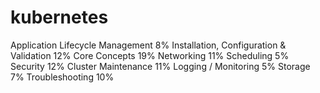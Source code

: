 # kubernetes

Application Lifecycle Management 8%
Installation, Configuration & Validation 12%
Core Concepts 19%
Networking 11%
Scheduling 5%
Security 12%
Cluster Maintenance 11%
Logging / Monitoring 5%
Storage 7%
Troubleshooting 10%
